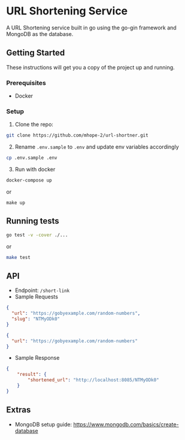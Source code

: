 # URL Shortening Service

A URL Shortening service built in go using the go-gin framework and MongoDB as the database.

## Getting Started

These instructions will get you a copy of the project up and running.

### Prerequisites

- Docker

### Setup

1. Clone the repo:
```bash
git clone https://github.com/mhope-2/url-shortner.git
```

2. Rename `.env.sample` to `.env` and update env variables accordingly
```bash
cp .env.sample .env
```

3. Run with docker

```bash
docker-compose up
```
or
```
make up
```

## Running tests
```bash
go test -v -cover ./...
```
or
```bash
make test
```

## API  
* Endpoint: `/short-link`  
* Sample Requests
```json
{
  "url": "https://gobyexample.com/random-numbers",
  "slug": "NTMyODk0"
}
```
```json
{
  "url": "https://gobyexample.com/random-numbers"
}
```
* Sample Response  
```json
{
    "result": {
        "shortened_url": "http://localhost:8085/NTMyODk0"
    }
}
```

## Extras
* MongoDB setup guide: https://www.mongodb.com/basics/create-database


